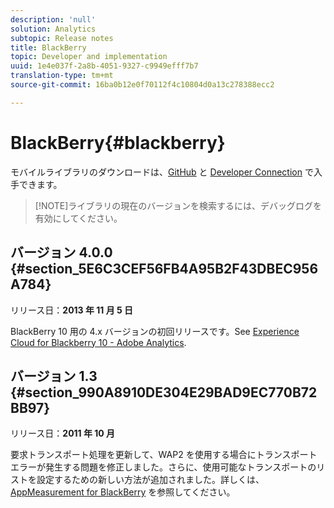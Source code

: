 ```yaml
---
description: 'null'
solution: Analytics
subtopic: Release notes
title: BlackBerry
topic: Developer and implementation
uuid: 1e4e037f-2a8b-4051-9327-c9949efff7b7
translation-type: tm+mt
source-git-commit: 16ba0b12e0f70112f4c10804d0a13c278388ecc2

---
```



# BlackBerry{#blackberry}

モバイルライブラリのダウンロードは、[GitHub](https://github.com/Adobe-Marketing-Cloud/mobile-services) と [Developer Connection](https://marketing.adobe.com/developer/gallery/marketing-cloud-for-blackberry-10-adobe-analytics) で入手できます。

> [!NOTE]ライブラリの現在のバージョンを検索するには、デバッグログを有効にしてください。

## バージョン 4.0.0 {#section_5E6C3CEF56FB4A95B2F43DBEC956A784}

リリース日：**2013 年 11 月 5 日**

BlackBerry 10 用の 4.x バージョンの初回リリースです。See [Experience Cloud for Blackberry 10 - Adobe Analytics](https://marketing.adobe.com/developer/gallery/marketing-cloud-for-blackberry-10-adobe-analytics).

## バージョン 1.3 {#section_990A8910DE304E29BAD9EC770B72BB97}

リリース日：**2011 年 10 月**

要求トランスポート処理を更新して、WAP2 を使用する場合にトランスポートエラーが発生する問題を修正しました。さらに、使用可能なトランスポートのリストを設定するための新しい方法が追加されました。詳しくは、[AppMeasurement for BlackBerry](https://marketing.adobe.com/resources/help/en_US/sc/appmeasurement/blackberry/oms_sc_appmeasure_blackberry.pdf) を参照してください。
